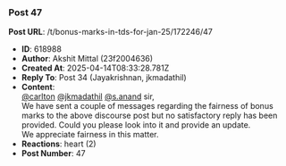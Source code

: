 ### Post 47
**Post URL**: /t/bonus-marks-in-tds-for-jan-25/172246/47
- **ID**: 618988
- **Author**: Akshit Mittal (23f2004636)
- **Created At**: 2025-04-14T08:33:28.781Z
- **Reply To**: Post 34 (Jayakrishnan, jkmadathil)
- **Content**:  
  <a class="mention" href="/u/carlton">@carlton</a> <a class="mention" href="/u/jkmadathil">@jkmadathil</a> <a class="mention" href="/u/s.anand">@s.anand</a> sir,<br>
We have sent a couple of messages regarding the fairness of bonus marks to the above discourse post but no satisfactory reply has been provided. Could you please look into it and provide an update.<br>
We appreciate fairness in this matter.
- **Reactions**: heart (2)
- **Post Number**: 47


